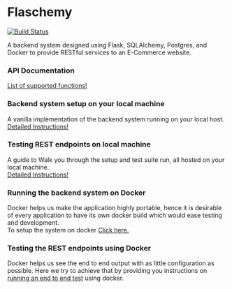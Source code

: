 # Flaschemy
[![Build Status](https://travis-ci.org/joemccann/dillinger.svg?branch=master)](https://travis-ci.org/joemccann/dillinger)

A backend system designed using Flask, SQLAlchemy, Postgres, and Docker to provide RESTful services to an E-Commerce website.

### API Documentation  
   [List of supported functions!](docs/apidocs.txt)  

### Backend system setup on your local machine
   A vanilla implementation of the backend system running on your local host.  
   [Detailed Instructions!](docs/localsetup.md)  

### Testing REST endpoints on local machine  
   A guide to Walk you through the setup and test suite run, all hosted on your local machine.  
   [Detailed Instructions!](docs/localtesting.md)  

### Running the backend system on Docker  
   Docker helps us make the application highly portable, hence it is desirable of every application to have its own docker build which would ease testing and development.   
   To setup the system on docker [Click here.](docs/dockersetup.md)  

### Testing the REST endpoints using Docker  
   Docker helps us see the end to end output with as little configuration as possible. Here we try to achieve that by providing you instructions on [running an end to end test](docs/dockertesting.md) using docker.  